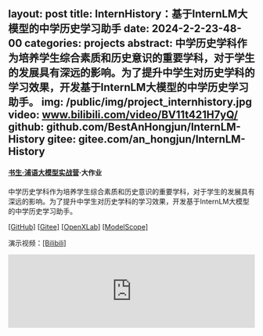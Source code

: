 layout: post
title:  InternHistory：基于InternLM大模型的中学历史学习助手
date:   2024-2-2-23-48-00
categories: projects
abstract: 中学历史学科作为培养学生综合素质和历史意识的重要学科，对于学生的发展具有深远的影响。为了提升中学生对历史学科的学习效果，开发基于InternLM大模型的中学历史学习助手。
img: /public/img/project_internhistory.jpg
video: www.bilibili.com/video/BV11t421H7yQ/
github: github.com/BestAnHongjun/InternLM-History
gitee: gitee.com/an_hongjun/InternLM-History 
------

#### [书生·浦语大模型实战营](https://github.com/InternLM/tutorial)·大作业

中学历史学科作为培养学生综合素质和历史意识的重要学科，对于学生的发展具有深远的影响。为了提升中学生对历史学科的学习效果，开发基于InternLM大模型的中学历史学习助手。

[[GitHub]](https://github.com/BestAnHongjun/InternLM-History) [[Gitee]](https://gitee.com/an_hongjun/InternLM-History) [[OpenXLab]](https://openxlab.org.cn/apps/detail/Coder-AN/InternLM-History)  [[ModelScope]](https://www.modelscope.cn/models/CoderAN/InternHistory/summary) 

演示视频：[[Bilibili]](https://www.bilibili.com/video/BV11t421H7yQ/)

<div style="text-align:center">
<iframe id="test" src="https://player.bilibili.com/player.html?aid=1800219747&bvid=BV11t421H7yQ&cid=1429181524&p=1" scrolling="no" border="0" frameborder="no" framespacing="0" allowfullscreen="true" style="width:100%; max-width:800px;"> </iframe>
</div>

<script type="text/javascript">
document.getElementById("test").style.height=document.getElementById("test").scrollWidth / 16 * 9 +"px";
</script>
